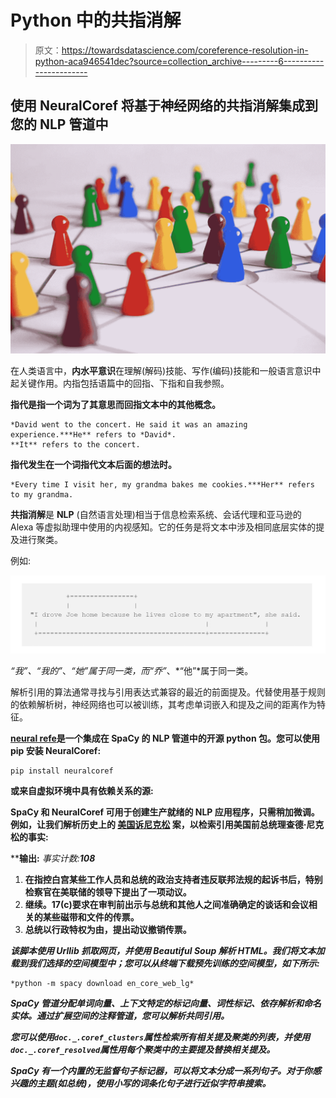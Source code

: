 # Python 中的共指消解

> 原文：<https://towardsdatascience.com/coreference-resolution-in-python-aca946541dec?source=collection_archive---------6----------------------->

## 使用 NeuralCoref 将基于神经网络的共指消解集成到您的 NLP 管道中

![](img/d3b34fdbc03b1e3cda2d08ded0255e80.png)

在人类语言中，**内水平意识**在理解(解码)技能、写作(编码)技能和一般语言意识中起关键作用。内指包括语篇中的回指、下指和自我参照。

**指代是指一个词为了其意思而回指文本中的其他概念。**

```
*David went to the concert. He said it was an amazing experience.***He** refers to *David*.
**It** refers to the concert.
```

**指代发生在一个词指代文本后面的想法时。**

```
*Every time I visit her, my grandma bakes me cookies.***Her** refers to my grandma.
```

**共指消解**是 **NLP** (自然语言处理)相当于信息检索系统、会话代理和亚马逊的 Alexa 等虚拟助理中使用的内视感知。它的任务是将文本中涉及相同底层实体的提及进行聚类。

例如:

![](img/e604573cbe641e9fa8b3fc65cde869fd.png)

*“我”、“我的”*、*“她”*属于同一类，而*“乔”*、*“他”*属于同一类。

解析引用的算法通常寻找与引用表达式兼容的最近的前面提及。代替使用基于规则的依赖解析树，神经网络也可以被训练，其考虑单词嵌入和提及之间的距离作为特征。

[**neural refe**](https://github.com/huggingface/neuralcoref)**是一个集成在 SpaCy 的 NLP 管道中的开源 python 包。您可以使用 pip 安装 NeuralCoref:**

```
pip install neuralcoref
```

**或来自虚拟环境中具有依赖关系的源:**

**SpaCy 和 NeuralCoref 可用于创建生产就绪的 NLP 应用程序，只需稍加微调。例如，让我们解析历史上的 [**美国诉尼克松**](https://www.law.cornell.edu/supremecourt/text/418/683) 案，以检索引用美国前总统理查德·尼克松的事实:**

****输出:**
*事实计数:***108****

1.  ****在指控白宫某些工作人员和总统的政治支持者违反联邦法规的起诉书后，特别检察官在美联储的领导下提出了一项动议。****
2.  ****继续。17(c)要求在审判前出示与总统和其他人之间准确确定的谈话和会议相关的某些磁带和文件的传票。****
3.  ****总统以行政特权为由，提出动议撤销传票。****

***该脚本使用 Urllib 抓取网页，并使用 Beautiful Soup 解析 HTML。我们将文本加载到我们选择的空间模型中；您可以从终端下载预先训练的空间模型，如下所示:***

```
*python -m spacy download en_core_web_lg*
```

***SpaCy 管道分配单词向量、上下文特定的标记向量、词性标记、依存解析和命名实体。通过扩展空间的注释管道，您可以解析共同引用。***

***您可以使用`doc._.coref_clusters`属性检索所有相关提及聚类的列表，并使用`doc._.coref_resolved`属性用每个聚类中的主要提及替换相关提及。***

***SpaCy 有一个内置的无监督句子标记器，可以将文本分成一系列句子。对于你感兴趣的主题(如总统)，使用小写的词条化句子进行近似字符串搜索。***